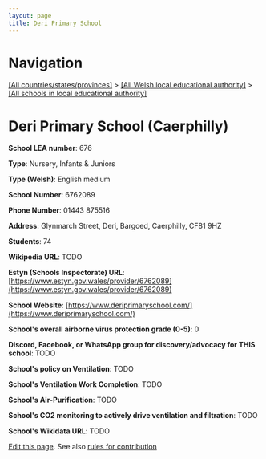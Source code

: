 ```yaml
---
layout: page
title: Deri Primary School
---
```

# Navigation

[[All countries/states/provinces]](../../..) > [[All Welsh local educational authority]](../..) > [[All schools in local educational authority]](..)

# Deri Primary School (Caerphilly)

**School LEA number**: 676

**Type**: Nursery, Infants & Juniors

**Type (Welsh)**: English medium

**School Number**: 6762089

**Phone Number**: 01443 875516

**Address**: Glynmarch Street, Deri, Bargoed, Caerphilly, CF81 9HZ

**Students**: 74

**Wikipedia URL**: TODO

**Estyn (Schools Inspectorate) URL**: [https://www.estyn.gov.wales/provider/6762089](https://www.estyn.gov.wales/provider/6762089)

**School Website**: [https://www.deriprimaryschool.com/](https://www.deriprimaryschool.com/)

**School's overall airborne virus protection grade (0-5)**: 0

**Discord, Facebook, or WhatsApp group for discovery/advocacy for THIS school**: TODO

**School's policy on Ventilation**: TODO

**School's Ventilation Work Completion**: TODO

**School's Air-Purification**: TODO

**School's CO2 monitoring to actively drive ventilation and filtration**: TODO

**School's Wikidata URL**: TODO




[Edit this page](https://github.com/VentilationProject/Wales/edit/prif/./Caerphilly/Deri_Primary_School.md). See also [rules for contribution](../../../contribution-rules/)
